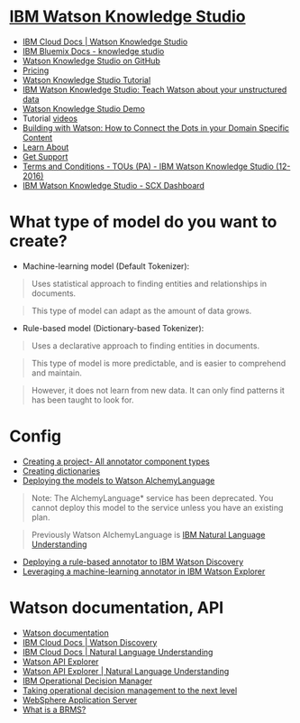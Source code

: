 # [IBM Watson Knowledge Studio](https://www.ibm.com/us-en/marketplace/supervised-machine-learning)
- [IBM Cloud Docs | Watson Knowledge Studio](https://console.bluemix.net/docs/services/knowledge-studio/index.html#wks_overview_full)
- [IBM Bluemix Docs - knowledge studio](https://github.com/IBM-Bluemix-Docs/knowledge-studio)
- [Watson Knowledge Studio on GitHub](https://github.com/search?utf8=%E2%9C%93&q=Watson+Knowledge+Studio&type=)
- [Pricing](https://www.ibm.com/us-en/marketplace/supervised-machine-learning/purchase#product-header-top)
- [Watson Knowledge Studio Tutorial](https://www.google.no/search?q=watson+knowledge+studio+tutorial&source=lnms&tbm=vid&sa=X&ved=0ahUKEwi0_8_3icPXAhWkA5oKHdf7Cp8Q_AUICygC&biw=1536&bih=710)
- [IBM Watson Knowledge Studio: Teach Watson about your unstructured data](https://www.youtube.com/watch?v=caIdJjtvX1s&feature=youtu.be)
- [Watson Knowledge Studio Demo](https://www.youtube.com/watch?v=XBwpU97D5aE)
- Tutorial [videos ](https://www.youtube.com/watch?v=RxZrDVVvFus&index=2&list=PLZDyxLlNKRY8L2q26h_BT1ZBTW0Z6ic94)
- [Building with Watson: How to Connect the Dots in your Domain Specific Content](https://www.youtube.com/watch?v=iZcO0pAHYlE)
- [Learn About](https://www.ibm.com/us-en/marketplace/supervised-machine-learning/resources#product-header-top)
- [Get Support](https://u936899.ct.sendgrid.net/wf/click?upn=4ePDmkPngVQQ-2FuOJ-2F1PHWrDjf4Jbx2a04sGV99I7JBGnyjK3R12RLa0oJ39NeCs0ebSTweZaDHi09ocmmCFs13bxbY-2FhF5uULS4jgG2Fm0k-3D_K0eZYR5WqrwJEZ0oVSjXKcoaWjlDZCbtgqk1QLKxQZbmv-2FY7qgjaWKM3ebpcGO305UHFMQGlTB7ml6ifaGOLo39QdlOp3FFJcW3AHYpcxSMMS-2B-2Bd85LqmkKD8URJQw-2FTsSWCj6dzwzzgm36a-2FmqEhrL4wVY2F1puII6ZyPuSun3OsUWxrW8McJAibAGLWDazfpp8h97-2BUFYuHdfht60xRxwWxD6K5POk8AILd-2FHRIAE-3D)
- [Terms and Conditions - TOUs (PA) - IBM Watson Knowledge Studio (12-2016)](https://www-03.ibm.com/software/sla/sladb.nsf/sla/tou-0037-03)
- [IBM Watson Knowledge Studio - SCX Dashboard](https://gateway.watsonplatform.net/knowledge-studio/ui/dashboard/) 

# What type of model do you want to create?
- Machine-learning model (Default Tokenizer): 
> Uses statistical approach to finding entities and relationships in documents. 

> This type of model can adapt as the amount of data grows.

- Rule-based model (Dictionary-based Tokenizer): 
> Uses a declarative approach to finding entities in documents. 

> This type of model is more predictable, and is easier to comprehend and maintain. 

> However, it does not learn from new data. It can only find patterns it has been taught to look for.

# Config
- [Creating a project- All annotator component types](https://console.bluemix.net/docs/services/knowledge-studio/create-project.html#create-project)
- [Creating dictionaries](https://console.bluemix.net/docs/services/knowledge-studio/dictionaries.html#wks_dictionaries)
- [Deploying the models to Watson AlchemyLanguage](https://www.ibm.com/watson/developercloud/alchemy-language.html)
> Note: The AlchemyLanguage* service has been deprecated. You cannot deploy this model to the service unless you have an existing plan.

> Previously Watson AlchemyLanguage is [IBM Natural Language Understanding](https://www.ibm.com/watson/services/natural-language-understanding/) 
- [Deploying a rule-based annotator to IBM Watson Discovery](https://www.ibm.com/watson/services/discovery/)
- [Leveraging a machine-learning annotator in IBM Watson Explorer](https://www.ibm.com/us-en/marketplace/content-analytics)

# Watson documentation, API
- [Watson documentation](https://www.ibm.com/watson/developercloud/doc/index.html)
- [IBM Cloud Docs | Watson Discovery](https://console.bluemix.net/docs/services/discovery/index.html#about)
- [IBM Cloud Docs | Natural Language Understanding](https://console.bluemix.net/docs/services/natural-language-understanding/index.html#about)
- [Watson API Explorer](https://watson-api-explorer.mybluemix.net/)
- [Watson API Explorer | Natural Language Understanding](https://watson-api-explorer.mybluemix.net/apis/natural-language-understanding-v1)
- [IBM Operational Decision Manager](http://www-03.ibm.com/software/products/en/odm)
- [Taking operational decision management to the next level](http://www-01.ibm.com/software/decision-management/operational-decision-management/odm-act-in-context-with-data/)
- [WebSphere Application Server](http://www-03.ibm.com/software/products/en/appserv-was)
- [What is a BRMS?](https://www-01.ibm.com/software/sg/websphere/products/business-rule-management/whatis/)